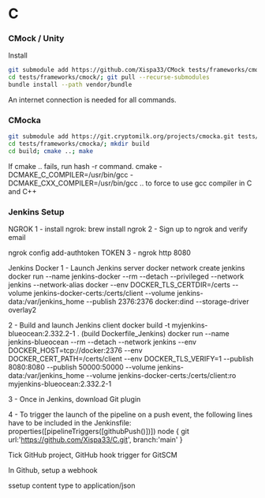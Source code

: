 # C
### CMock / Unity
Install
```sh
git submodule add https://github.com/Xispa33/CMock tests/frameworks/cmock/
cd tests/frameworks/cmock/; git pull --recurse-submodules
bundle install --path vendor/bundle
```
An internet connection is needed for all commands.

### CMocka

```sh
git submodule add https://git.cryptomilk.org/projects/cmocka.git tests/frameworks/cmocka/
cd tests/frameworks/cmocka/; mkdir build
cd build; cmake ..; make
```
If cmake .. fails, run hash -r command.
cmake -DCMAKE_C_COMPILER=/usr/bin/gcc -DCMAKE_CXX_COMPILER=/usr/bin/gcc ..
to force to use gcc compiler in C and C++

### Jenkins Setup
NGROK
1 - install ngrok: brew install ngrok
2 - Sign up to ngrok and verify email

ngrok config add-authtoken TOKEN
3 - ngrok http 8080

Jenkins Docker
1 - Launch Jenkins server
docker network create jenkins
docker run --name jenkins-docker --rm --detach --privileged --network jenkins --network-alias docker --env DOCKER_TLS_CERTDIR=/certs --volume jenkins-docker-certs:/certs/client --volume jenkins-data:/var/jenkins_home --publish 2376:2376 docker:dind --storage-driver overlay2

2 - Build and launch Jenkins client
docker build -t myjenkins-blueocean:2.332.2-1 . (build Dockerfile_Jenkins)
docker run --name jenkins-blueocean --rm --detach --network jenkins --env DOCKER_HOST=tcp://docker:2376 --env DOCKER_CERT_PATH=/certs/client --env DOCKER_TLS_VERIFY=1 --publish 8080:8080 --publish 50000:50000 --volume jenkins-data:/var/jenkins_home --volume jenkins-docker-certs:/certs/client:ro myjenkins-blueocean:2.332.2-1

3 - Once in Jenkins, download Git plugin 

4 - To trigger the launch of the pipeline on a push event, the following lines have to be included in the Jenkinsfile:
properties([pipelineTriggers([githubPush()])])
node { git url:'https://github.com/Xispa33/C.git', branch:'main' }

Tick GitHub project, GitHub hook trigger for GitSCM

In Github, setup a webhook

ssetup content type to application/json
